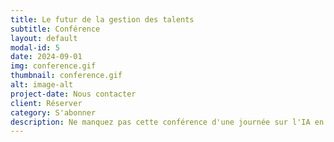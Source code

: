 ```yaml
---
title: Le futur de la gestion des talents
subtitle: Conférence
layout: default
modal-id: 5
date: 2024-09-01
img: conference.gif
thumbnail: conference.gif
alt: image-alt
project-date: Nous contacter
client: Réserver
category: S'abonner
description: Ne manquez pas cette conférence d'une journée sur l'IA en RH. Découvrez une sélection de masterclasses spécialement conçues pour vous aider à utiliser l'IA pour améliorer le recrutement, la formation, la gestion des performances et la satisfaction des employés. Gagnez en efficacité, réduisez les coûts et préparez votre entreprise pour l'avenir.
---
```

